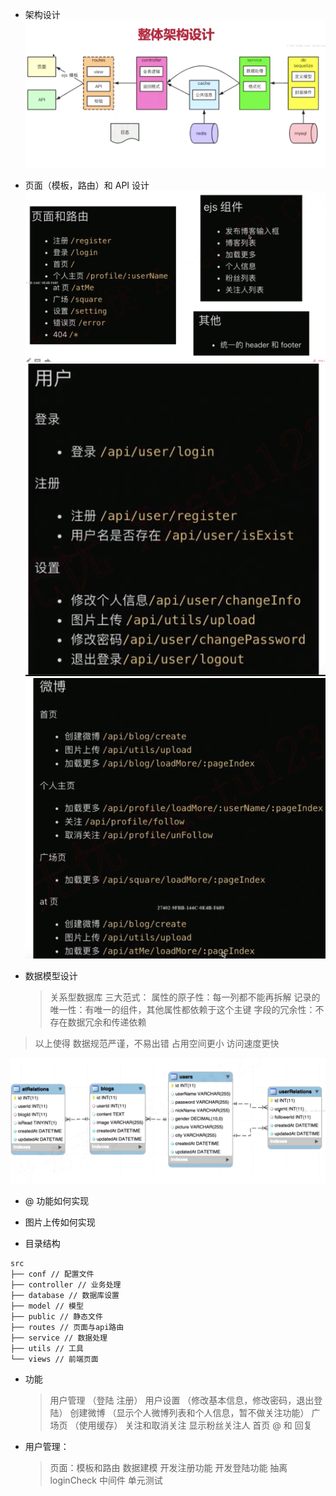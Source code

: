 - 架构设计
  ![架构设计](./resource/整体架构设计.png)

- 页面（模板，路由）和 API 设计
  ![页面和路由](./resource/页面和路由.png)
  ![用户相关api](./resource/用户相关api.png)
  ![微博相关api](./resource/微博相关api.png)

* 数据模型设计
  > 关系型数据库 三大范式：
  > 属性的原子性：每一列都不能再拆解
  > 记录的唯一性：有唯一的组件，其他属性都依赖于这个主键
  > 字段的冗余性：不存在数据冗余和传递依赖

> 以上使得 数据规范严谨，不易出错
> 占用空间更小
> 访问速度更快

![数据模型设计](./resource/数据模型设计.png)

- @ 功能如何实现

- 图片上传如何实现

- 目录结构

```
src
├── conf // 配置文件
├── controller // 业务处理
├── database // 数据库设置
├── model // 模型
├── public // 静态文件
├── routes // 页面与api路由
├── service // 数据处理
├── utils // 工具
└── views // 前端页面
```

- 功能
  > 用户管理 （登陆 注册）
  > 用户设置 （修改基本信息，修改密码，退出登陆）
  > 创建微博 （显示个人微博列表和个人信息，暂不做关注功能）
  > 广场页 （使用缓存）
  > 关注和取消关注 显示粉丝关注人
  > 首页
  > @ 和 回复

* 用户管理：
  > 页面：模板和路由
  > 数据建模
  > 开发注册功能
  > 开发登陆功能
  > 抽离 loginCheck 中间件
  > 单元测试
